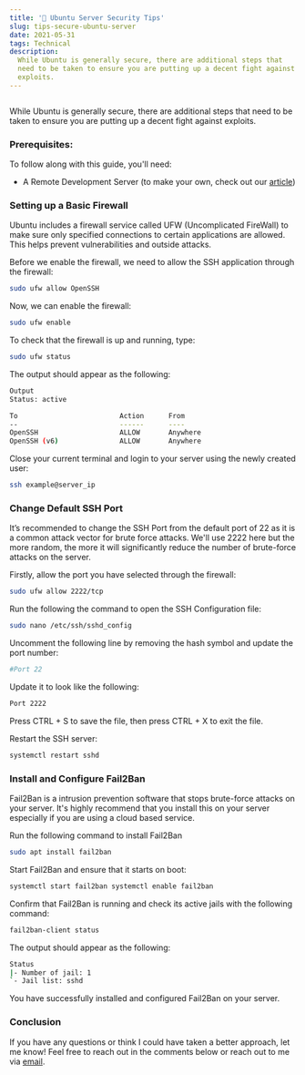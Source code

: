 ```yaml
---
title: '🔐 Ubuntu Server Security Tips'
slug: tips-secure-ubuntu-server
date: 2021-05-31
tags: Technical
description:
  While Ubuntu is generally secure, there are additional steps that
  need to be taken to ensure you are putting up a decent fight against
  exploits.
---
```


```toc

```

While Ubuntu is generally secure, there are additional steps that need
to be taken to ensure you are putting up a decent fight against
exploits.

### Prerequisites:

To follow along with this guide, you'll need:

- A Remote Development Server (to make your own, check out our
  [article](/setup-remote-development-server/))

### Setting up a Basic Firewall

Ubuntu includes a firewall service called UFW (Uncomplicated FireWall)
to make sure only specified connections to certain applications are
allowed. This helps prevent vulnerabilities and outside attacks.

Before we enable the firewall, we need to allow the SSH application
through the firewall:

```bash
sudo ufw allow OpenSSH
```

Now, we can enable the firewall:

```bash
sudo ufw enable
```

To check that the firewall is up and running, type:

```bash
sudo ufw status
```

The output should appear as the following:

```bash
Output
Status: active

To                         Action      From
--                         ------      ----
OpenSSH                    ALLOW       Anywhere
OpenSSH (v6)               ALLOW       Anywhere
```

Close your current terminal and login to your server using the newly
created user:

```bash
ssh example@server_ip
```

### Change Default SSH Port

It’s recommended to change the SSH Port from the default port of 22 as
it is a common attack vector for brute force attacks. We'll use 2222
here but the more random, the more it will significantly reduce the
number of brute-force attacks on the server.

Firstly, allow the port you have selected through the firewall:

```bash
sudo ufw allow 2222/tcp
```

Run the following the command to open the SSH Configuration file:

```bash
sudo nano /etc/ssh/sshd_config
```

Uncomment the following line by removing the hash symbol and update
the port number:

```bash
#Port 22
```

Update it to look like the following:

```bash
Port 2222
```

Press CTRL + S to save the file, then press CTRL + X to exit the file.

Restart the SSH server:

```bash
systemctl restart sshd
```

### Install and Configure Fail2Ban

Fail2Ban is a intrusion prevention software that stops brute-force
attacks on your server. It's highly recommend that you install this on
your server especially if you are using a cloud based service.

Run the following command to install Fail2Ban

```bash
sudo apt install fail2ban
```

Start Fail2Ban and ensure that it starts on boot:

```bash 
systemctl start fail2ban systemctl enable fail2ban
```

Confirm that Fail2Ban is running and check its active jails with the following command:

```bash
fail2ban-client status
````

The output should appear as the following:

```bash
Status
|- Number of jail: 1
`- Jail list: sshd
```

You have successfully installed and configured Fail2Ban on your
server.

### Conclusion

If you have any questions or think I could have taken a better
approach, let me know! Feel free to reach out in the comments below or
reach out to me via [email](mailto:zacchary@puckeridge.me).
